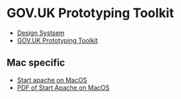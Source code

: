 # GOV.UK Prototyping Toolkit

- [Design Systsem](https://design-system.service.gov.uk/)
- [GOV.UK Prototyping Toolkit](https://govuk-prototype-kit.herokuapp.com/docs/install)


## Mac specific
- [Start apache on MacOS](https://websitebeaver.com/set-up-localhost-on-macos-high-sierra-apache-mysql-and-php-7-with-sslhttps)
- [PDF of Start Apache on MacOS](MacOS_Apache.pdf)




